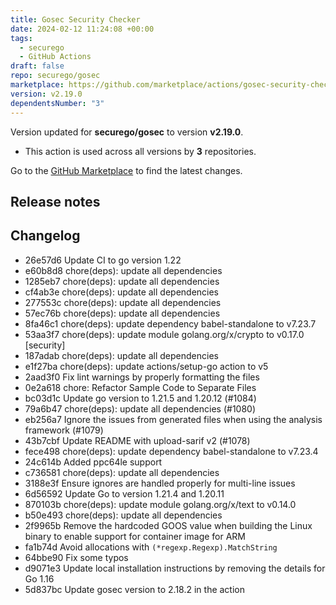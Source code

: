 ```yaml
---
title: Gosec Security Checker
date: 2024-02-12 11:24:08 +00:00
tags:
  - securego
  - GitHub Actions
draft: false
repo: securego/gosec
marketplace: https://github.com/marketplace/actions/gosec-security-checker
version: v2.19.0
dependentsNumber: "3"
---
```



Version updated for **securego/gosec** to version **v2.19.0**.
- This action is used across all versions by **3** repositories.

Go to the [GitHub Marketplace](https://github.com/marketplace/actions/gosec-security-checker) to find the latest changes.

## Release notes

## Changelog
* 26e57d6 Update CI to go version 1.22
* e60b8d8 chore(deps): update all dependencies
* 1285eb7 chore(deps): update all dependencies
* cf4ab3e chore(deps): update all dependencies
* 277553c chore(deps): update all dependencies
* 57ec76b chore(deps): update all dependencies
* 8fa46c1 chore(deps): update dependency babel-standalone to v7.23.7
* 53aa3f7 chore(deps): update module golang.org/x/crypto to v0.17.0 [security]
* 187adab chore(deps): update all dependencies
* e1f27ba chore(deps): update actions/setup-go action to v5
* 2aad3f0 Fix lint warnings by properly formatting the files
* 0e2a618 chore: Refactor Sample Code to Separate Files
* bc03d1c Update go version to 1.21.5 and 1.20.12 (#1084)
* 79a6b47 chore(deps): update all dependencies (#1080)
* eb256a7 Ignore the issues from generated files when using the analysis framework (#1079)
* 43b7cbf Update README with upload-sarif v2 (#1078)
* fece498 chore(deps): update dependency babel-standalone to v7.23.4
* 24c614b Added ppc64le support
* c736581 chore(deps): update all dependencies
* 3188e3f Ensure ignores are handled properly for multi-line issues
* 6d56592 Update Go to version 1.21.4 and 1.20.11
* 870103b chore(deps): update module golang.org/x/text to v0.14.0
* b50e493 chore(deps): update all dependencies
* 2f9965b Remove the hardcoded GOOS value when building the Linux binary to enable support for container image for ARM
* fa1b74d Avoid allocations with `(*regexp.Regexp).MatchString`
* 64bbe90 Fix some typos
* d9071e3 Update local installation instructions by removing the details for Go 1.16
* 5d837bc Update gosec version to 2.18.2 in the action


